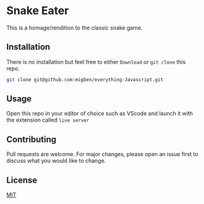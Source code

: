 # Snake Eater

This is a homage/rendition to the classic snake game.

## Installation

There is no installation but feel free to either `Download` or `git clone` this repo.

```bash
git clone git@github.com:migben/everything-Javascript.git
```

## Usage

Open this repo in your editor of choice such as VScode and launch it with the extension called `live server`

## Contributing
Pull requests are welcome. For major changes, please open an issue first to discuss what you would like to change.


## License
[MIT](https://choosealicense.com/licenses/mit/)